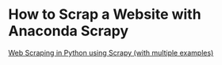 # How to Scrap a Website with Anaconda Scrapy

[Web Scraping in Python using Scrapy (with multiple examples)](https://www.analyticsvidhya.com/blog/2017/07/web-scraping-in-python-using-scrapy/)